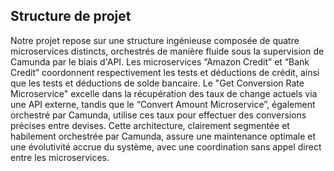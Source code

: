 ## Structure de projet
Notre projet repose sur une structure ingénieuse composée de quatre
microservices distincts, orchestrés de manière fluide sous la supervision de
Camunda par le biais d'API. Les microservices “Amazon Credit” et “Bank Credit”
coordonnent respectivement les tests et déductions de crédit, ainsi que les tests
et déductions de solde bancaire. Le "Get Conversion Rate Microservice" excelle
dans la récupération des taux de change actuels via une API externe, tandis
que le “Convert Amount Microservice”, également orchestré par Camunda,
utilise ces taux pour effectuer des conversions précises entre devises. Cette
architecture, clairement segmentée et habilement orchestrée par Camunda,
assure une maintenance optimale et une évolutivité accrue du système, avec
une coordination sans appel direct entre les microservices.

